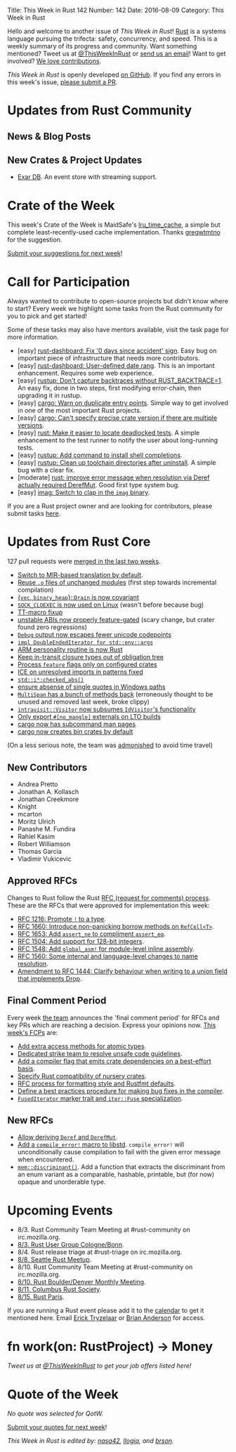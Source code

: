 Title: This Week in Rust 142
Number: 142
Date: 2016-08-09
Category: This Week in Rust

Hello and welcome to another issue of *This Week in Rust*!
[Rust](http://rust-lang.org) is a systems language pursuing the trifecta:
safety, concurrency, and speed. This is a weekly summary of its progress and
community. Want something mentioned? Tweet us at [@ThisWeekInRust](https://twitter.com/ThisWeekInRust) or [send us an
email](mailto:corey@octayn.net?subject=This%20Week%20in%20Rust%20Suggestion)!
Want to get involved? [We love
contributions](https://github.com/rust-lang/rust/blob/master/CONTRIBUTING.md).

*This Week in Rust* is openly developed [on GitHub](https://github.com/cmr/this-week-in-rust).
If you find any errors in this week's issue, [please submit a PR](https://github.com/cmr/this-week-in-rust/pulls).

# Updates from Rust Community

## News & Blog Posts

## New Crates & Project Updates

* [Exar DB](https://github.com/bfil/exar-db). An event store with streaming support.

# Crate of the Week

This week's Crate of the Week is MaidSafe's [lru_time_cache](https://crates.io/crates/lru_time_cache), a simple but complete least-recently-used cache implementation. Thanks [gregwtmtno](https://users.rust-lang.org/users/gregwtmtno) for the suggestion.

[Submit your suggestions for next week][submit_crate]!

[submit_crate]: https://users.rust-lang.org/t/crate-of-the-week/2704

# Call for Participation

Always wanted to contribute to open-source projects but didn't know where to start?
Every week we highlight some tasks from the Rust community for you to pick and get started!

Some of these tasks may also have mentors available, visit the task page for more information.

* [easy] [rust-dashboard: Fix '0 days since accident' sign](https://github.com/dikaiosune/rust-dashboard/issues/71).
  Easy bug on important piece of infrastructure that needs more contributors.
* [easy] [rust-dashboard: User-defined date rang](https://github.com/dikaiosune/rust-dashboard/issues/26).
  This is an important enhancement. Requires some web experience.
* [easy] [rustup: Don't capture backtraces without RUST_BACKTRACE=1](https://github.com/rust-lang-nursery/rustup.rs/issues/591#issuecomment-236235677).
  An easy fix, done in two steps, first modifying error-chain, then upgrading it in rustup.
* [easy] [cargo: Warn on duplicate entry points](https://github.com/rust-lang/cargo/issues/2800).
  Simple way to get involved in one of the most important Rust projects.
* [easy] [cargo: Can't specify precise crate version if there are
  multiple versions](https://github.com/rust-lang/cargo/issues/2773).
* [easy] [rust: Make it easier to locate deadlocked
  tests](https://github.com/rust-lang/rust/issues/2873).  A simple
  enhancement to the test runner to notify the user about long-running
  tests.
* [easy] [rustup: Add command to install shell
  completions](https://github.com/rust-lang-nursery/rustup.rs/issues/387#issuecomment-234675568).
* [easy] [rustup: Clean up toolchain directories after
  uninstall](https://github.com/rust-lang-nursery/rustup.rs/issues/596#issuecomment-233716695).
  A simple bug with a clear fix.
* [moderate] [rust: improve error message when resolution via Deref
  actually required
  DerefMut](https://github.com/rust-lang/rust/issues/28419). Good
  first type system bug.
* [easy] [imag: Switch to clap in the `imag` binary](https://github.com/matthiasbeyer/imag/issues/566).

If you are a Rust project owner and are looking for contributors, please submit tasks [here][guidelines].

[guidelines]: https://users.rust-lang.org/t/twir-call-for-participation/4821

# Updates from Rust Core

127 pull requests were [merged in the last two weeks][merged].

[merged]: https://github.com/issues?q=is%3Apr+org%3Arust-lang+is%3Amerged+merged%3A2016-07-25..2016-08-01

* [Switch to MIR-based translation by default](https://github.com/rust-lang/rust/pull/34096).
* [Reuse `.o` files of unchanged modules](https://github.com/rust-lang/rust/pull/34956) (first step towards incremental compilation)
* [{`vec`, `binary_heap`}::`Drain` is now covariant](https://github.com/rust-lang/rust/pull/34951)
* [`SOCK_CLOEXEC` is now used on Linux](https://github.com/rust-lang/rust/pull/34946) (wasn't before because bug)
* [TT-macro fixup](https://github.com/rust-lang/rust/pull/34908)
* [unstable ABIs now properly feature-gated](https://github.com/rust-lang/rust/pull/34904) (scary change, but crater found zero regressions)
* [`Debug` output now escapes fewer unicode codepoints](https://github.com/rust-lang/rust/pull/34485)
* [`impl DoubleEndedIterator for std::env::args`](https://github.com/rust-lang/rust/pull/33312)
* [ARM personality routine is now Rust](https://github.com/rust-lang/rust/pull/35032)
* [Keep in-transit closure types out of obligation tree](https://github.com/rust-lang/rust/pull/34986)
* [Process `feature` flags only on configured crates](https://github.com/rust-lang/rust/pull/34969)
* [ICE on unresolved imports in patterns fixed](https://github.com/rust-lang/rust/pull/34963)
* [`std::i*:checked_abs()`](https://github.com/rust-lang/rust/pull/35058)
* [ensure absense of single quotes in Windows paths](https://github.com/rust-lang/rust/pull/35117)
* [`MultiSpan` has a bunch of methods back](https://github.com/rust-lang/rust/pull/35094) (erroneously thought to be unused and removed last week, broke clippy)
* [`intravisit::Visitor` now subsumes `IdVisitor`'s functionality](https://github.com/rust-lang/rust/pull/35090)
* [Only export `#[no_mangle]` externals on LTO builds](https://github.com/rust-lang/rust/pull/35069)
* [cargo now has subcommand man pages](https://github.com/rust-lang/cargo/pull/2918)
* [cargo now creates bin crates by default](https://github.com/rust-lang/cargo/pull/2921)

(On a less serious note, the team was [admonished](https://github.com/rust-lang/meeting-minutes/pull/18/files) to avoid time travel)

## New Contributors

* Andrea Pretto
* Jonathan A. Kollasch
* Jonathan Creekmore
* Knight
* mcarton
* Moritz Ulrich
* Panashe M. Fundira
* Rahiel Kasim
* Robert Williamson
* Thomas Garcia
* Vladimir Vukicevic

## Approved RFCs

Changes to Rust follow the Rust [RFC (request for comments)
process](https://github.com/rust-lang/rfcs#rust-rfcs). These
are the RFCs that were approved for implementation this week:

* [RFC 1216: Promote `!` to a type](https://github.com/rust-lang/rfcs/pull/1216).
* [RFC 1660: Introduce non-panicking borrow methods on `RefCell<T>`](https://github.com/rust-lang/rfcs/pull/1660).
* [RFC 1653: Add `assert_ne` to compliment `assert_eq`](https://github.com/rust-lang/rfcs/pull/1653).
* [RFC 1504: Add support for 128-bit integers](https://github.com/rust-lang/rfcs/pull/1504).
* [RFC 1548: Add `global_asm!` for module-level inline assembly](https://github.com/rust-lang/rfcs/pull/1548).
* [RFC 1560: Some internal and language-level changes to name resolution](https://github.com/rust-lang/rfcs/pull/1560).
* [Amendment to RFC 1444: Clarify behaviour when writing to a union field that implements Drop](https://github.com/rust-lang/rfcs/pull/1663).

## Final Comment Period

Every week [the team](https://www.rust-lang.org/team.html) announces the
'final comment period' for RFCs and key PRs which are reaching a
decision. Express your opinions now. [This week's FCPs][fcp] are:

[fcp]: https://github.com/rust-lang/rfcs/labels/final-comment-period

* [Add extra access methods for atomic types](https://github.com/rust-lang/rfcs/pull/1649).
* [Dedicated strike team to resolve unsafe code guidelines](https://github.com/rust-lang/rfcs/pull/1643).
* [Add a compiler flag that emits crate dependencies on a best-effort basis](https://github.com/rust-lang/rfcs/pull/1622).
* [Specify Rust compatibility of nursery crates](https://github.com/rust-lang/rfcs/pull/1619).
* [RFC process for formatting style and Rustfmt defaults](https://github.com/rust-lang/rfcs/pull/1607).
* [Define a best practices procedure for making bug fixes in the compiler](https://github.com/rust-lang/rfcs/pull/1589).
* [`FusedIterator` marker trait and `iter::Fuse` specialization](https://github.com/rust-lang/rfcs/pull/1581).

## New RFCs

* [Allow deriving `Deref` and `DerefMut`](https://github.com/rust-lang/rfcs/pull/1694).
* [Add a `compile_error!` macro to libstd](https://github.com/rust-lang/rfcs/pull/1695). `compile_error!` will unconditionally cause compilation to fail with the given error message when encountered.
* [`mem::discriminant()`](https://github.com/rust-lang/rfcs/pull/1696). Add a function that extracts the discriminant from an enum variant as a comparable, hashable, printable, but (for now) opaque and unorderable type.

# Upcoming Events

* 8/3. Rust Community Team Meeting at #rust-community on irc.mozilla.org.
* [8/3. Rust User Group Cologne/Bonn](http://rustaceans.cologne/2016/08/03/one-year-rust-cologne.html).
* 8/4. Rust release triage at #rust-triage on irc.mozilla.org.
* [8/8. Seattle Rust Meetup](https://www.eventbrite.com/e/mozilla-rust-seattle-meetup-tickets-12222326307?aff=erelexporg).
* 8/10. Rust Community Team Meeting at #rust-community on irc.mozilla.org.
* [8/10. Rust Boulder/Denver Monthly Meeting](http://www.meetup.com/Rust-Boulder-Denver/events/232581073/).
* [8/11. Columbus Rust Society](http://www.meetup.com/columbus-rs/events/232469955/).
* [8/15. Rust Paris](http://www.meetup.com/Rust-Paris/events/230111511/).

If you are running a Rust event please add it to the [calendar] to get
it mentioned here. Email [Erick Tryzelaar][erickt] or [Brian
Anderson][brson] for access.

[calendar]: https://www.google.com/calendar/embed?src=apd9vmbc22egenmtu5l6c5jbfc%40group.calendar.google.com
[erickt]: mailto:erick.tryzelaar@gmail.com
[brson]: mailto:banderson@mozilla.com

# fn work(on: RustProject) -> Money

*Tweet us at [@ThisWeekInRust](https://twitter.com/ThisWeekInRust) to get your job offers listed here!*

# Quote of the Week

*No quote was selected for QotW.*

[Submit your quotes for next week][submit]!

[submit]: http://users.rust-lang.org/t/twir-quote-of-the-week/328

*This Week in Rust is edited by: [nasa42](https://github.com/nasa42), [llogiq](https://github.com/llogiq), and [brson](https://github.com/brson).*
